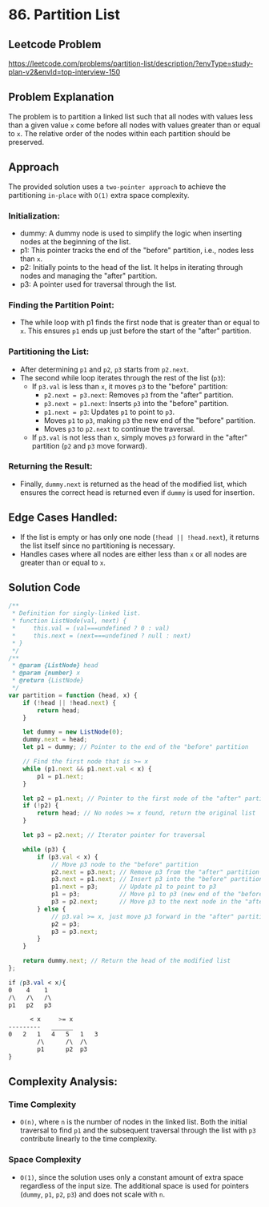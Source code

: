 # 86. Partition List

## Leetcode Problem
https://leetcode.com/problems/partition-list/description/?envType=study-plan-v2&envId=top-interview-150

## Problem Explanation
The problem is to partition a linked list such that all nodes with values less than a given value `x` come before all nodes with values greater than or equal to `x`. The relative order of the nodes within each partition should be preserved.

## Approach
The provided solution uses a `two-pointer approach` to achieve the partitioning `in-place` with `O(1)` extra space complexity.

### Initialization:

- dummy: A dummy node is used to simplify the logic when inserting nodes at the beginning of the list.
- p1: This pointer tracks the end of the "before" partition, i.e., nodes less than `x`.
- p2: Initially points to the head of the list. It helps in iterating through nodes and managing the "after" partition.
- p3: A pointer used for traversal through the list.

### Finding the Partition Point:

- The while loop with p1 finds the first node that is greater than or equal to `x`. This ensures `p1` ends up just before the start of the "after" partition.

### Partitioning the List:

- After determining `p1` and `p2`, `p3` starts from `p2.next`.
- The second while loop iterates through the rest of the list (`p3`):
  - If `p3.val` is less than `x`, it moves `p3` to the "before" partition:
    - `p2.next = p3.next`: Removes `p3` from the "after" partition.
    - `p3.next = p1.next`: Inserts `p3` into the "before" partition.
    - `p1.next = p3`: Updates `p1` to point to `p3`.
    - Moves `p1` to `p3`, making `p3` the new end of the "before" partition.
    - Moves `p3` to `p2.next` to continue the traversal.
  - If `p3.val` is not less than `x`, simply moves `p3` forward in the "after" partition (`p2` and `p3` move forward).

### Returning the Result:
- Finally, `dummy.next` is returned as the head of the modified list, which ensures the correct head is returned even if `dummy` is used for insertion.

## Edge Cases Handled:
- If the list is empty or has only one node (`!head || !head.next`), it returns the list itself since no partitioning is necessary.
- Handles cases where all nodes are either less than `x` or all nodes are greater than or equal to `x`.

## Solution Code
```javascript
/**
 * Definition for singly-linked list.
 * function ListNode(val, next) {
 *     this.val = (val===undefined ? 0 : val)
 *     this.next = (next===undefined ? null : next)
 * }
 */
/**
 * @param {ListNode} head
 * @param {number} x
 * @return {ListNode}
 */
var partition = function (head, x) {
    if (!head || !head.next) {
        return head;
    }

    let dummy = new ListNode(0);
    dummy.next = head;
    let p1 = dummy; // Pointer to the end of the "before" partition

    // Find the first node that is >= x
    while (p1.next && p1.next.val < x) {
        p1 = p1.next;
    }

    let p2 = p1.next; // Pointer to the first node of the "after" partition
    if (!p2) {
        return head; // No nodes >= x found, return the original list
    }

    let p3 = p2.next; // Iterator pointer for traversal

    while (p3) {
        if (p3.val < x) {
            // Move p3 node to the "before" partition
            p2.next = p3.next; // Remove p3 from the "after" partition
            p3.next = p1.next; // Insert p3 into the "before" partition
            p1.next = p3;      // Update p1 to point to p3
            p1 = p3;           // Move p1 to p3 (new end of the "before" partition)
            p3 = p2.next;      // Move p3 to the next node in the "after" partition
        } else {
            // p3.val >= x, just move p3 forward in the "after" partition
            p2 = p3;
            p3 = p3.next;
        }
    }

    return dummy.next; // Return the head of the modified list
};
```

```css
if (p3.val < x){
0    4    1
/\   /\   /\
p1   p2   p3

      < x     >= x  
---------   ______ 
0   2   1   4   5   1   3
        /\      /\  /\  
        p1      p2  p3
}

```

## Complexity Analysis:
### Time Complexity
- `O(n)`, where `n` is the number of nodes in the linked list. Both the initial traversal to find `p1` and the subsequent traversal through the list with `p3` contribute linearly to the time complexity.
### Space Complexity
- `O(1)`, since the solution uses only a constant amount of extra space regardless of the input size. The additional space is used for pointers (`dummy`, `p1`, `p2`, `p3`) and does not scale with `n`.
